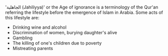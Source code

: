 'الجاهلیة (Jahiliyya)' or the Age of ignorance is a terminology of the Qur'an referring the lifestyle before the emergence of Islam in Arabia.
Some acts of this lifestyle are:
- Drinking wine and alcohol
- Discrimination of women, burying daughter's alive
- Gambling
- The killing of one's children due to poverty
- Mistreating parents
